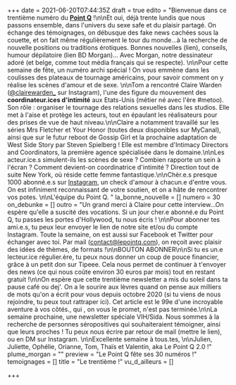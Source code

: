 +++
date = 2021-06-20T07:44:35Z
draft = true
edito = "Bienvenue dans ce trentième numéro du [**Point Q**](https://lepointq.com) !\n\nEt oui, déjà trente lundis que nous passons ensemble, dans l'univers du sexe safe et du plaisir partagé. On échange des témoignages, on débusque des fake news cachées sous la couette, et on fait même régulièrement le tour du monde...à la recherche de nouvelle positions ou traditions érotiques. Bonnes nouvelles (lien), conseils, humour dépilatoire (lien BD Morgan)... Avec Morgan, notre dessinateur adoré (et belge, comme tout média français qui se respecte). \n\nPour cette semaine de fête, un numéro archi spécial ! On vous emmène dans les coulisses des plateaux de tournage américains, pour savoir comment on y réalise les scènes d'amour et de sexe. \n\nTom a rencontré Claire Warden ([@clairewarden_](https://www.instagram.com/clairewarden_/?hl=fr) sur Instagram), l'une des figure du mouvement des **coordinateur.ices d'intimité** aux Etats-Unis (métier né avec l'ère #metoo). Son rôle : organiser le tournage des relations sexuelles dans les studios. Elle met à l'aise et protège les acteurs, tout en épaulant les réalisateurs pour des prises de vue de haut niveau.\n\nClaire a notamment travaillé sur les séries Mrs Fletcher et Your Honor (toutes deux disponibles sur MyCanal), ainsi que sur le futur reboot de Gossip Girl et la prochaine adaptation de West Side Story par Steven Spielberg ! Elle est membre d'Intimacy Directors and Coordinators, la première agence spécialisée dans le domaine.\n\nLes acteur.ice.s simulent-ils les scènes de sexe ? Combien rapporte un sein à l'écran ? Comment devient-on coordinatrice d'intimité ? Direction tout de suite New York, où réside cette femme fantastique.\n\nChèr.e.s presque 1000 abonné.e.s sur [Instagram](https://www.instagram.com/lepoint.q/), un check d'amour à chacun.e d'entre vous. On est infiniment reconnaissant de votre soutien, et on a hâte de rencontrer vos potes. \n\nL'équipe du Point Q. "
la_bonne_nouvelle = []
numero = 30
on_debunke = []
outro = "Un grand merci à Claire pour cette interview...On espère qu'elle a suscité des vocations. Si un jour cher.e abonné.e du Point Q, tu passes les portes d'Hollywood, tu nous écris ! \n\nPour abonner tes ami.e.s, tu peux leur envoyer le lien de notre site et/ou du compte Instagram. Toute la semaine, on est aussi sur Facebook et Twitter pour échanger avec toi. Par mail (contact@lepointq.com), on reçoit avec plaisir des idées de thèmes, de formats !\n\nBOUTON ABONNER\n\nSi tu es un.e lecteur.ice régulier.ère, tu peux nous donner un coup de pouce financier, grâce à un petit don sur Tipeee. Cela nous permet de continuer à t'envoyer des news (ce qui nous coûte environ 30 euros par mois) tout en restant gratuit !\n\nOn espère que cette trentième newsletter a mis du soleil dans ta pause café ou dej'. On a le sourire aux lèvres quand on pense aux milliers de mots qu'on a écrit pour vous depuis octobre 2020 (si tu viens de nous rejoindre, tu peux tout rattraper ici). Cet article est le 99e d'une incroyable aventure à vos côtés., qui , on vous le promet, n'est pas terminée.\n\nLa semaine prochaine, une newsletter spéciale VIH/Sida. Nous sommes à la recherche de personnes séropositives qui souhaiteraient témoigner, ainsi que leurs proches ! Tu peux nous écrire par retour de mail (mettre le lien), ou en DM sur Instagram. \n\nExcellente semaine à tous.tes, \n\nJulien, Juliette, Ophélie, Orianne, Tom, Thaïs et Valentin, aka Le Point Q 2.0 !"
plume_morgan = ""
preview = "Le Point Q fête ses 30 numéros !"
temoignages = []
title = "Le trentième !"
vu_d_ailleurs = []

+++

